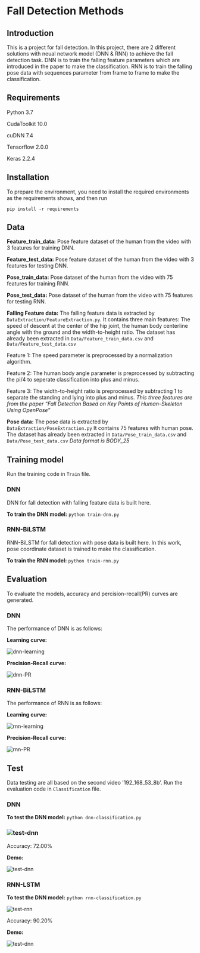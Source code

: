 # Fall Detection Methods

## Introduction
This is a project for fall detection. In this project, there are 2 different solutions with neual network model (DNN & RNN) to achieve the fall detection task. 
DNN is to train the falling feature parameters which are introduced in the paper to make the classification.
RNN is to train the falling pose data with sequences parameter from frame to frame to make the classification.



## Requirements

Python 3.7

CudaToolkit 10.0

cuDNN 7.4

Tensorflow 2.0.0

Keras 2.2.4



## Installation 

To prepare the environment, you need to install the required environments as the requirements shows, and then run

`pip install -r requirements` 



## Data

**Feature_train_data:** Pose feature dataset of the human from the video with 3 features for training DNN.

**Feature_test_data:** Pose feature dataset of the human from the video with 3 features for testing DNN. 

**Pose_train_data:** Pose dataset of the human from the video with 75 features for training RNN. 

**Pose_test_data:** Pose dataset of the human from the video with 75 features for testing RNN. 

**Falling Feature data:** The falling feature data is extracted by `DataExtraction/FeatureExtraction.py`. It contains three main features: The speed of descent at the center of the hip joint, the human body centerline angle with the ground and the width-to-height ratio. The dataset has already been extracted in `Data/Feature_train_data.csv` and  `Data/Feature_test_data.csv`

Feature 1: The speed parameter is preprocessed by a normalization algorithm.  

Feature 2: The human body angle parameter is preprocessed by subtracting the pi/4 to seperate classification into plus and minus. 

Feature 3: The width-to-height ratio is preprocessed by subtracting 1 to separate the standing and lying into plus and minus.
*This three features are from the paper “Fall Detection Based on Key Points of Human-Skeleton Using OpenPose”*

**Pose data:** The pose data is extracted by `DataExtraction/PoseExtraction.py` It contains 75 features with human pose. The dataset has already been extracted in `Data/Pose_train_data.csv` and `Data/Pose_test_data.csv`
*Data format is BODY_25*

## Training model

Run the training code in `Train` file.

### DNN 
DNN for fall detection with falling feature data is built here. 

**To train the DNN model:**  `python train-dnn.py`

### RNN-BiLSTM 
RNN-BiLSTM for fall detection with pose data is built here. In this work, pose coordinate dataset is trained to make the classification.

**To train the RNN model:** `python train-rnn.py`



## Evaluation

To evaluate the models, accuracy and percision-recall(PR) curves are generated.

### DNN

The performance of DNN is as follows:

**Learning curve:**

![dnn-learning](Demo&Performance/dnn-learning.png)





**Precision-Recall curve:**

![dnn-PR](Demo&Performance/dnn-P-R.png)

### RNN-BiLSTM

The performance of RNN is as follows:

**Learning curve:**

![rnn-learning](Demo&Performance/rnn-learning.png)

**Precision-Recall curve:**

![rnn-PR](Demo&Performance/rnn-P-R.png)



## Test

Data testing are all based on the second video '192_168_53_8b'.  Run the evaluation code in `Classification` file.

### DNN

**To test the DNN model:**  `python dnn-classification.py`

### ![test-dnn](Demo&Performance/dnn_test_acc.png)

Accuracy: 72.00%

**Demo:**

![test-dnn](Demo&Performance/dnn.gif)

### RNN-LSTM

**To test the DNN model:**  `python rnn-classification.py`

![test-rnn](Demo&Performance/rnn_test_acc.png)

Accuracy: 90.20%

**Demo:**

![test-dnn](Demo&Performance/rnn.gif)




